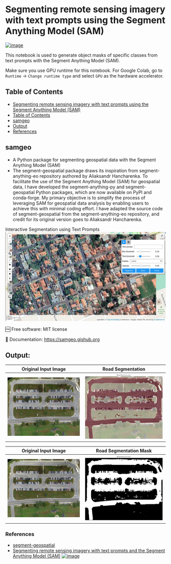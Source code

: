 # Segmenting remote sensing imagery with text prompts using the Segment Anything Model (SAM)



[![image](https://colab.research.google.com/assets/colab-badge.svg)]()

This notebook is used to generate object masks of specific classes from text prompts with the Segment Anything Model (SAM).

Make sure you use GPU runtime for this notebook. For Google Colab, go to `Runtime` -> `Change runtime type` and select `GPU` as the hardware accelerator.



## Table of Contents

- [Segmenting remote sensing imagery with text prompts using the Segment Anything Model (SAM)](#segmenting-remote-sensing-imagery-with-text-prompts-using-the-segment-anything-model-sam)
- [Table of Contents](#table-of-contents)
- [samgeo](#samgeo)
- [Output](#output)
- [References](#references)



## samgeo

* A Python package for segmenting geospatial data with the Segment Anything Model (SAM)
* The segment-geospatial package draws its inspiration from segment-anything-eo repository authored by Aliaksandr Hancharenka. To facilitate the use of the Segment Anything Model (SAM) for geospatial data, I have developed the segment-anything-py and segment-geospatial Python packages, which are now available on PyPI and conda-forge. My primary objective is to simplify the process of leveraging SAM for geospatial data analysis by enabling users to achieve this with minimal coding effort. I have adapted the source code of segment-geospatial from the segment-anything-eo repository, and credit for its original version goes to Aliaksandr Hancharenka.

Interactive Segmentation using Text Prompts
![interactive samgeo](./assets/samgeo.gif)

🆓 Free software: MIT license

📖 Documentation: https://samgeo.gishub.org



## Output:

Original Input Image                      |  Road Segmentation
:----------------------------------------:|:-----------------------------------------:
![input image](./assets/Input_Image.png)  |  ![road segmentation on input image](./assets/Road_Segmentation.png)

Original Input Image                      |  Road Segmentation Mask
:----------------------------------------:|:----------------------------------------:
![input image](./assets/Input_Image.png)  |  ![road segmentation mask](./assets/Road_Segmentation_Mask.png)



### References
* [segment-geospatial](https://samgeo.gishub.org/)
* [Segmenting remote sensing imagery with text prompts and the Segment Anything Model (SAM)](https://samgeo.gishub.org/examples/text_prompts/) [![image](https://colab.research.google.com/assets/colab-badge.svg)](https://colab.research.google.com/github/opengeos/segment-geospatial/blob/main/docs/examples/text_prompts.ipynb)